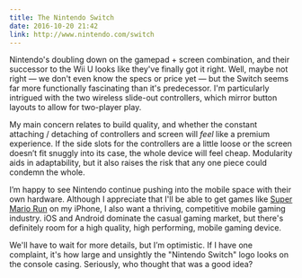 ```yaml
---
title: The Nintendo Switch
date: 2016-10-20 21:42
link: http://www.nintendo.com/switch
---
```


Nintendo's doubling down on the gamepad + screen combination, and their successor to the Wii U looks like they've finally got it right. Well, maybe not right — we don't even know the specs or price yet — but the Switch seems far more functionally fascinating than it's predecessor. I'm particularly intrigued with the two wireless slide-out controllers, which mirror button layouts to allow for two-player play. 

My main concern relates to build quality, and whether the constant attaching / detaching of controllers and screen will _feel_ like a premium experience. If the side slots for the controllers are a little loose or the screen doesn’t fit snuggly into its case, the whole device will feel cheap. Modularity aids in adaptability, but it also raises the risk that any one piece could condemn the whole. 

I’m happy to see Nintendo continue pushing into the mobile space with their own hardware. Although I appreciate that I'll be able to get games like [Super Mario Run] on my iPhone, I also want a thriving, competitive mobile gaming industry. iOS and Android dominate the casual gaming market, but there's definitely room for a high quality, high performing, mobile gaming device. 

We'll have to wait for more details, but I’m optimistic. If I have one complaint, it's how large and unsightly the "Nintendo Switch" logo looks on the console casing. Seriously, who thought that was a good idea? 

[super mario run]: https://supermariorun.com
